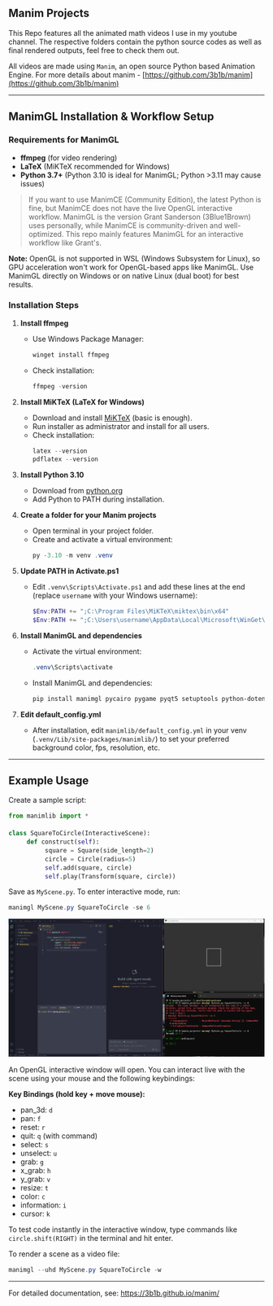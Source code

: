 ## Manim Projects

This Repo features all the animated math videos I use in my youtube channel. The respective folders contain the python source codes as well as final rendered outputs, feel free to check them out.


All videos are made using `Manim`, an open source Python based Animation Engine.
For more details about manim - [https://github.com/3b1b/manim](https://github.com/3b1b/manim)

---

## ManimGL Installation & Workflow Setup

### Requirements for ManimGL
- **ffmpeg** (for video rendering)
- **LaTeX** (MiKTeX recommended for Windows)
- **Python 3.7+** (Python 3.10 is ideal for ManimGL; Python >3.11 may cause issues)

> If you want to use ManimCE (Community Edition), the latest Python is fine, but ManimCE does not have the live OpenGL interactive workflow. ManimGL is the version Grant Sanderson (3Blue1Brown) uses personally, while ManimCE is community-driven and well-optimized. This repo mainly features ManimGL for an interactive workflow like Grant's.

**Note:** OpenGL is not supported in WSL (Windows Subsystem for Linux), so GPU acceleration won't work for OpenGL-based apps like ManimGL. Use ManimGL directly on Windows or on native Linux (dual boot) for best results.

### Installation Steps

1. **Install ffmpeg**
	- Use Windows Package Manager:
	  ```powershell
	  winget install ffmpeg
	  ```
	- Check installation:
	  ```powershell
	  ffmpeg -version
	  ```

2. **Install MiKTeX (LaTeX for Windows)**
	- Download and install [MiKTeX](https://miktex.org/download) (basic is enough).
	- Run installer as administrator and install for all users.
	- Check installation:
	  ```powershell
	  latex --version
	  pdflatex --version
	  ```

3. **Install Python 3.10**
	- Download from [python.org](https://www.python.org/downloads/release/python-3100/)
	- Add Python to PATH during installation.

4. **Create a folder for your Manim projects**
	- Open terminal in your project folder.
	- Create and activate a virtual environment:
	  ```powershell
	  py -3.10 -m venv .venv
	  ```

5. **Update PATH in Activate.ps1**
	- Edit `.venv\Scripts\Activate.ps1` and add these lines at the end (replace `username` with your Windows username):
	  ```powershell
	  $Env:PATH += ";C:\Program Files\MiKTeX\miktex\bin\x64"
	  $Env:PATH += ";C:\Users\username\AppData\Local\Microsoft\WinGet\Links"
	  ```

6. **Install ManimGL and dependencies**
    - Activate the virtual environment:
      ```powershell
      .venv\Scripts\activate
      ```
    - Install ManimGL and dependencies:
      ```powershell
      pip install manimgl pycairo pygame pyqt5 setuptools python-dotenv ipython jupyter
      ```

7. **Edit default_config.yml**
	- After installation, edit `manimlib/default_config.yml` in your venv (`.venv/Lib/site-packages/manimlib/`) to set your preferred background color, fps, resolution, etc.

---

## Example Usage

Create a sample script:

```python
from manimlib import *

class SquareToCircle(InteractiveScene):
	 def construct(self):
		  square = Square(side_length=2)
		  circle = Circle(radius=5)
		  self.add(square, circle)
		  self.play(Transform(square, circle))
```


Save as `MyScene.py`. To enter interactive mode, run:

```powershell
manimgl MyScene.py SquareToCircle -se 6
```


![Screenshot of ManimGL Interactive Window](Screenshot.png)

An OpenGL interactive window will open. You can interact live with the scene using your mouse and the following keybindings:

**Key Bindings (hold key + move mouse):**
  - pan_3d: `d`
  - pan: `f`
  - reset: `r`
  - quit: `q` (with command)
  - select: `s`
  - unselect: `u`
  - grab: `g`
  - x_grab: `h`
  - y_grab: `v`
  - resize: `t`
  - color: `c`
  - information: `i`
  - cursor: `k`

To test code instantly in the interactive window, type commands like `circle.shift(RIGHT)` in the terminal and hit enter.

To render a scene as a video file:

```powershell
manimgl --uhd MyScene.py SquareToCircle -w
```

---

For detailed documentation, see: https://3b1b.github.io/manim/



